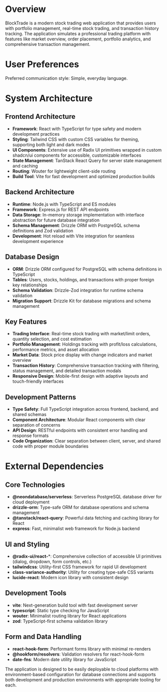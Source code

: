 # Overview

BlockTrade is a modern stock trading web application that provides users with portfolio management, real-time stock trading, and transaction history tracking. The application simulates a professional trading platform with features like market overview, order placement, portfolio analytics, and comprehensive transaction management.

# User Preferences

Preferred communication style: Simple, everyday language.

# System Architecture

## Frontend Architecture
- **Framework**: React with TypeScript for type safety and modern development practices
- **Styling**: Tailwind CSS with custom CSS variables for theming, supporting both light and dark modes
- **UI Components**: Extensive use of Radix UI primitives wrapped in custom shadcn/ui components for accessible, customizable interfaces
- **State Management**: TanStack React Query for server state management and caching
- **Routing**: Wouter for lightweight client-side routing
- **Build Tool**: Vite for fast development and optimized production builds

## Backend Architecture
- **Runtime**: Node.js with TypeScript and ES modules
- **Framework**: Express.js for REST API endpoints
- **Data Storage**: In-memory storage implementation with interface abstraction for future database integration
- **Schema Management**: Drizzle ORM with PostgreSQL schema definitions and Zod validation
- **Development**: Hot reload with Vite integration for seamless development experience

## Database Design
- **ORM**: Drizzle ORM configured for PostgreSQL with schema definitions in TypeScript
- **Tables**: Users, stocks, holdings, and transactions with proper foreign key relationships
- **Schema Validation**: Drizzle-Zod integration for runtime schema validation
- **Migration Support**: Drizzle Kit for database migrations and schema management

## Key Features
- **Trading Interface**: Real-time stock trading with market/limit orders, quantity selection, and cost estimation
- **Portfolio Management**: Holdings tracking with profit/loss calculations, performance metrics, and asset allocation
- **Market Data**: Stock price display with change indicators and market overview
- **Transaction History**: Comprehensive transaction tracking with filtering, status management, and detailed transaction modals
- **Responsive Design**: Mobile-first design with adaptive layouts and touch-friendly interfaces

## Development Patterns
- **Type Safety**: Full TypeScript integration across frontend, backend, and shared schemas
- **Component Architecture**: Modular React components with clear separation of concerns
- **API Design**: RESTful endpoints with consistent error handling and response formats
- **Code Organization**: Clear separation between client, server, and shared code with proper module boundaries

# External Dependencies

## Core Technologies
- **@neondatabase/serverless**: Serverless PostgreSQL database driver for cloud deployment
- **drizzle-orm**: Type-safe ORM for database operations and schema management
- **@tanstack/react-query**: Powerful data fetching and caching library for React
- **express**: Fast, minimalist web framework for Node.js backend

## UI and Styling
- **@radix-ui/react-***: Comprehensive collection of accessible UI primitives (dialog, dropdown, form controls, etc.)
- **tailwindcss**: Utility-first CSS framework for rapid UI development
- **class-variance-authority**: Utility for creating type-safe CSS variants
- **lucide-react**: Modern icon library with consistent design

## Development Tools
- **vite**: Next-generation build tool with fast development server
- **typescript**: Static type checking for JavaScript
- **wouter**: Minimalist routing library for React applications
- **zod**: TypeScript-first schema validation library

## Form and Data Handling
- **react-hook-form**: Performant forms library with minimal re-renders
- **@hookform/resolvers**: Validation resolvers for react-hook-form
- **date-fns**: Modern date utility library for JavaScript

The application is designed to be easily deployable to cloud platforms with environment-based configuration for database connections and supports both development and production environments with appropriate tooling for each.